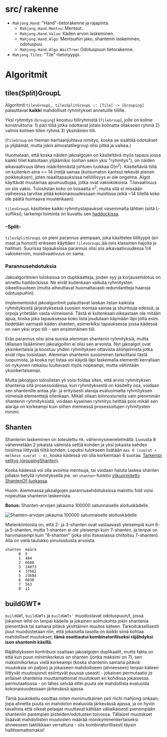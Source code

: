 
# src/ rakenne

- `Mahjong.Hand`: "Hand"-tietorakenne ja rajapinta.
   - `Mahjong.Hand.Mentsu`: Mentsut.
   - `Mahjong.Hand.Value`: Käden arvon laskeminen.
   - `Mahjong.Hand.Algo`: Mentsuihin jako, shantenin laskeminen, odotuspuu.
   - `Mahjong.Hand.Algo.WaitTree`: Odotuspuun tietorakenne.
- `Mahjong.Tiles`: "Tile"-tietotyyppi.

# Algoritmit

## tiles(Split)GroupL

Algoritmit `tilesGroupL, tilesSplitGroupL :: [Tile] -> [Grouping]` palauttavat
**kaikki** mahdolliset ryhmitykset annetuille tiilille.

Yksi ryhmitys (`Grouping`) koostuu tiiliryhmistä (`TileGroup`), jolle on kolme
konstruktoria: 1) pari tiiliä jotka odottavat jotain kolmatta ollakseen ryhmä 2)
valmis kolmen tiilen ryhmä 3) yksinäinen tiili.

(`TileGroup` on hieman harhaanjohtava nimitys, koska se sisältää odotukset ja
ylijäämät, mutta jokin almostatilegroup olisi pitkä ja vaikea.)

Huomataan, että koska näiden jakoalgojen on käsiteltävä myös tapaus jossa kaikki
tiilet katsotaan ylijäämiksi (onhan sekin yksi "ryhmitys"), on näiden
aikavaativuus lähes määritelmästä johtuen luokkaa O(n<sup>2</sup>).
Käsiteltäviä tiiliä on kuitenkin aina <= 14 (neljä samaa (kutsumaton kantsu)
tekevät pienen poikkeuksen), joten reaalitapauksissa neliöllisyys ei ole
ongelma. Algot käyttävät muutamaa apumuuttujaa, jotka ovat vakiokokoisia.
Tilavaativuus on siis vakio. Tuloslistan koko on toisaalta n<sup>2</sup>, mutta
sitä ei missään vaiheessa tarvitse pitää kokonaisuudessaan muistissa (eikä ~14
tiilellä koko ole päätä huimaava muutenkaan).

`tilesGroupL` käsittelee kaikki ryhmitystapaukset vasemmalta lähtien (siitä
L-suffiksi); tarkempi toiminta on kuvattu sen
[haddockissa](http://simsaladin.users.paivola.fi/TiraLabra/Mahjong-Hand-Algo.html#v:tilesGroupL).

### -Split-

`tilesSplitGroupL` on pieni parannus aiempaan, joka käsittelee tiilityypit
(eri maat ja honorit) erikseen käyttäen `tilesGroupL`:ää (siis klassinen hajoita
ja hallitse). Suurissa tapauksissa parannus olisi siis aikavaativuudessa 1/4
vakiokerroin, muistivaativuus on sama.

### Parannusehdotuksia

Jakoalgoritmien tuloksissa on duplikaatteja, joiden syy ja korjausehdotus on
annettu haddockissa. Ne eivät kuitenkaan vaikuta ryhmitysten oikeellisuuteen
(mutta aiheuttavat huomattavasti redundantteja haaroja odotuspuihin).

Implementoidut jakoalgoritmit palauttavat laiskan listan kaikista ryhmityksistä
järjestyksessä suosien montaa samaa ja shuntsuja edessä, ja orpoja yritetään
vasta viimeisenä. Tästä ei kuitenkaan oikeastaan ole mitään apua, koska joka
tapauksessa koko lista joudutaan käymään läpi jotta esim. tiedetään varmasti
käden shanten, esimerkiksi tapauksessa jossa kädessä on vain yksi orpo tiili -
sen ensimmäinen tiili.

Eräs parannus olisi aina suosia alemman shantenin ryhmityksiä, mutta tällaisen
lisääminen jakoalgoihin ei olisi sen arvoista. Nyt jakoalgot ovat yksinkertaisia
ja koostuu yhden ryhmityksen ottavista aliohjelmista jotka eivät riipu
toisistaan. Alemman shantenin suosiminen tarkoittaisi tästä luopumista, ja koska
nyt listaa voi käydä läpi laskemalla elementti kerrallaan on nykyinen ratkaisu
luultavasti myös nopeampi, mutta vähintään yksinkertaisempi.

Mutta jakoalgon tuloslistan yli voisi foldaa siten, että arvioi ryhmityksen
shantenia sitä prosessoidessa; kun ryhmityksestä on käsitelty osa, voidaan
sen shantenille antaa ylä- ja erityisesti alaraja evaluoimatta ryhmityksen
viimeisiä elementtejä ollenkaan. Mikäli ollaan kiinnostuneita vain pienimmän
shantenin ryhmityksistä, voidaan kyseinen ryhmitys heittää pois mikäli sen
alaraja on korkeampi kuin siihen mennessä prosessoitujen ryhmitysten minimi.

## Shanten

Shantenin laskeminen on toteutettu nk. vähennysmenetelmällä: Luvusta 8
vähennetään 2 jokaista valmista settiä kohden ja yksi jokaista kahden toisiinsa
liittyvää tiiltä kohden. Lopuksi tulokseen lisätään `max 0 (suorat + melkein
suorat - 4)`, koska kädessä voi olla korkeintaan 4 suoraa.
[Tarkempi selitys (groupingShanten)](http://simsaladin.users.paivola.fi/TiraLabra/Mahjong-Hand-Algo.html#v:groupingShanten).

Koska kädessä voi olla avoimia mentsuja, tai voidaan haluta laskea shanten
jollakin tietyllä ryhmityksellä jne. on `shanten`-funktio [ylikuormitetty
ShantenOf-luokassa](http://simsaladin.users.paivola.fi/TiraLabra/Mahjong-Hand-Algo.html#t:ShantenOf).

Huom. Aiemmassa jakoalgojen parannusehdotuksissa mainittu fold voisi nopeuttaa
shantenin laskemista.

**Bonus:** Shanten-arvojen jakauma 100000 satunnaiselle aloituskädelle.


![Shanten-arvojen jakauma 100000 satunnaiselle aloituskädelle](https://rawgit.com/SimSaladin/TiraLabra/master/Docs/shanten_distribution.svg)

Mielenkiintoista on, että 2- ja 3-shanten ovat vastaavasti yleisempiä kuin 6- ja
5-shanten, mutta 1-shanten ei ole yleisempi kuin 7-shanten, ja tenpai on
harvinaisempi kuin "8-shanten" (joka olisi itseasiassa chiitoitsu 7-shanten).
Alla on vielä taulukko simuloiduista arvoista.

    shanten  määrä
          0  5
          1  484
          2  6688
          3  24873
          4  37662
          5  23684
          6  6030
          7  563
          8  11

## buildGWT\*

`buildGWT`, `buildGWTs` ja `buildGWTs'` muodostavat odotuspuun/t, jossa jokainen
lehti on tenpai kädelle ja jokainen solmukohta jokin shantenia pienentävä tai
samana pitävä yksittäinen muutos käteen. Tarkoituksellisesti puut muodostetaan
niin, että jokaisella tasolla on *kaikki* siinä kohtaa mahdolliset muutokset;
**tämä osoittautui kombinatorilliseksi räjähdyksi ison shantenin käsillä.**

Räjähdykseen kontribuoi osaltaan jakoalgojen duplikaatit, mutta fakta on että
kun puun *minimi*korkeus on shanten (jonka maksimi on 7), sen maksimikorkeus
vielä korkeampi (koska shantenin samana pitäviä muutoksia on paljon) ja
jokaiseen mahdolliseen (ahneeseen) tenpai-käteen liittyvät muutosjonot
esiintyvät puussa useasti - jokainen permutaatio *ja* erilaiset shantenia
muuttamattomat muutokset eri kohdissa jokaisessa permutaatiossa - on lähes
selvää ettei puuta ole mahdollista evaluoida kokonaisuudessaan järkevässä
ajassa.

Tämä puukokeilu osoittaa miten monimutkainen peli riichi mahjong onkaan; jopa
ahnetta puuta on mahdoton evaluoida järkevässä ajassa, ja on hyvin tavallista
että oikeat pelaajat muuttavat kättään väliaikaisesti pienempään shanteniin
parempien pisteiden/odotusten toivossa. Tällaiset muutokset lisäävät
mahdollisten muutosten määrää monikymmenkertaiseksi ahneeseen taktiikkaan
verrattuna - siis kombinatorillisesti täysin hallitsemattomaksi!
